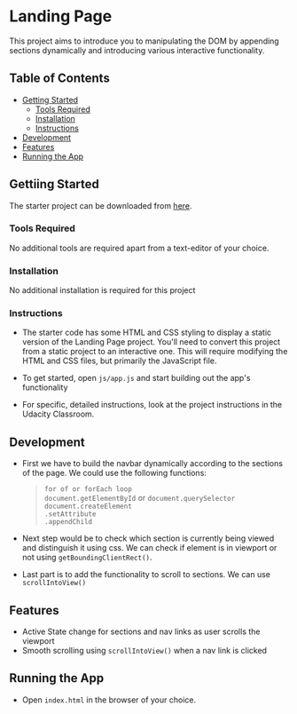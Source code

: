 # Landing Page

This project aims to introduce you to manipulating the DOM by appending sections dynamically and introducing various interactive functionality.

## Table of Contents

- [Getting Started](#getting-started)
	- [Tools Required](#tools-required)
	- [Installation](#installation)
	- [Instructions](#instructions)
- [Development](#development)
- [Features](#features)
- [Running the App](#running-the-app)

## Gettiing Started

The starter project can be downloaded from [here](https://github.com/udacity/fend/tree/refresh-2019/projects/landing-page).

### Tools Required

No additional tools are required apart from a text-editor of your choice. 

### Installation

No additional installation is required for this project

### Instructions

* The starter code has some HTML and CSS styling to display a static version of the Landing Page project. You'll need to convert this project from a static project to an interactive one. This will require modifying the HTML and CSS files, but primarily the JavaScript file.  

* To get started, open `js/app.js` and start building out the app's functionality  

* For specific, detailed instructions, look at the project instructions in the Udacity Classroom.

## Development

* First we have to build the navbar dynamically according to the sections of the page. We could use the following functions:
    > `for of or forEach loop` </br>
      `document.getElementById` or  `document.querySelector` </br>
      `document.createElement` </br>
      `.setAttribute` </br>
      `.appendChild` </br>

* Next step would be to check which section is currently being viewed and distinguish it using css. We can check if element is in viewport or not using `getBoundingClientRect()`.  

* Last part is to add the functionality to scroll to sections. We can use `scrollIntoView()`

## Features

* Active State change for sections and nav links as user scrolls the viewport
* Smooth scrolling using `scrollIntoView()` when a nav link is clicked 

## Running the App

* Open `index.html` in the browser of your choice.

